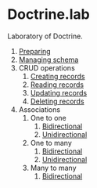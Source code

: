# Doctrine.lab

Laboratory of Doctrine.

1. [Preparing](doc/preparing.md)
2. [Managing schema](doc/managing_schema.md)
3. CRUD operations
    1. [Creating records](doc/crud_operations/creating_records.md)
    2. [Reading records](doc/crud_operations/reading_records.md)
    3. [Updating records](doc/crud_operations/updating_records.md)
    4. [Deleting records](doc/crud_operations/deleting_records.md)
4. Associations
    1. One to one
        1. [Bidirectional](doc/associations/one_to_one_bidirectional.md)
        2. [Unidirectional](doc/associations/one_to_one_unidirectional.md)
    2. One to many
        1. [Bidirectional](doc/associations/one_to_many_bidirectional.md)
        2. [Unidirectional](doc/associations/one_to_many_unidirectional.md)
    3. Many to many
        1. [Bidirectional](doc/associations/many_to_many_bidirectional.md)
